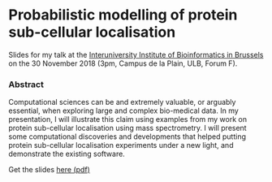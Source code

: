 # Probabilistic modelling of protein sub-cellular localisation

Slides for my talk at the [Interuniversity Institute of Bioinformatics
in Brussels](https://ibsquare.be/) on the 30 November 2018 (3pm,
Campus de la Plain, ULB, Forum F).

### Abstract

Computational sciences can be and extremely valuable, or arguably
essential, when exploring large and complex bio-medical data. In my
presentation, I will illustrate this claim using examples from my work
on protein sub-cellular localisation using mass spectrometry. I will
present some computational discoveries and developments that helped
putting protein sub-cellular localisation experiments under a new
light, and demonstrate the existing software.


Get the slides [here (pdf)](https://raw.githack.com/lgatto/2018_11_30_IB2_Bxl/master/slides.pdf)

